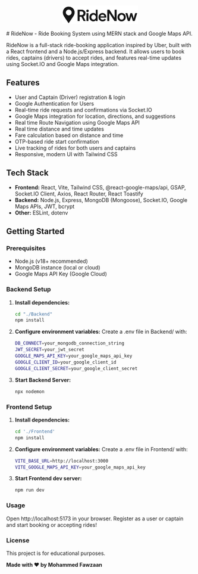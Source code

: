 <p align='center'><img src="./Frontend/src/assets/RideNowIcon.png" alt="Logo Image" center height="50" weight="50" /><p/> # RideNow - Ride Booking System using MERN stack and Google Maps API.

RideNow is a full-stack ride-booking application inspired by Uber, built with a React frontend and a Node.js/Express backend. It allows users to book rides, captains (drivers) to accept rides, and features real-time updates using Socket.IO and Google Maps integration.

## Features

- User and Captain (Driver) registration & login
- Google Authentication for Users
- Real-time ride requests and confirmations via Socket.IO
- Google Maps integration for location, directions, and suggestions
- Real time Route Navigation using Google Maps API
- Real time distance and time updates
- Fare calculation based on distance and time
- OTP-based ride start confirmation
- Live tracking of rides for both users and captains
- Responsive, modern UI with Tailwind CSS

## Tech Stack

- **Frontend:** React, Vite, Tailwind CSS, @react-google-maps/api, GSAP, Socket.IO Client, Axios, React Router, React Toastify
- **Backend:** Node.js, Express, MongoDB (Mongoose), Socket.IO, Google Maps APIs, JWT, bcrypt
- **Other:** ESLint, dotenv

## Getting Started

### Prerequisites

- Node.js (v18+ recommended)
- MongoDB instance (local or cloud)
- Google Maps API Key (Google Cloud)

### Backend Setup

1. **Install dependencies:**
   ```sh
   cd "./Backend"
   npm install

2. **Configure environment variables:**
Create a .env file in Backend/ with:
   ```sh
   DB_CONNECT=your_mongodb_connection_string
   JWT_SECRET=your_jwt_secret
   GOOGLE_MAPS_API_KEY=your_google_maps_api_key
   GOOGLE_CLIENT_ID=your_google_client_id
   GOOGLE_CLIENT_SECRET=your_google_client_secret

4. **Start Backend Server:**
   ```sh
   npx nodemon

### Frontend Setup

1. **Install dependencies:**
   ```sh
   cd './Frontend'
   npm install
   
2. **Configure environment variables:**
Create a .env file in Frontend/ with:

   ```sh
   VITE_BASE_URL=http://localhost:3000
   VITE_GOOGLE_MAPS_API_KEY=your_google_maps_api_key

4. **Start Frontend dev server:**
   ```sh
   npm run dev

### Usage
Open http://localhost:5173 in your browser.
Register as a user or captain and start booking or accepting rides!
   
### License
This project is for educational purposes.

**Made with ❤️ by Mohammed Fawzaan**
